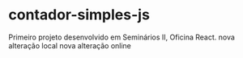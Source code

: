 # contador-simples-js

Primeiro projeto desenvolvido em Seminários II, Oficina React.
nova alteração local
nova alteração online
